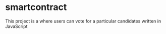 # smartcontract
This project is a where users can vote for a particular candidates written in JavaScript
